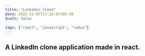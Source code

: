 ```yaml
---
title: "Linkedin Clone"
date: 2022-11-07T17:15:57+05:30
draft: false

tags: ["react", "javascript", "redux"]
---
```


## A LinkedIn clone application made in react.
